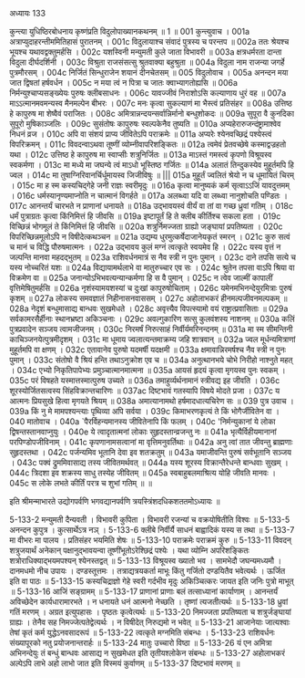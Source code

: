 अध्यायः 133

कुन्त्या युधिष्ठिरबोधनाय कृष्णंप्रति विदुलोपाख्यानकथनम् ॥ 1 ॥
001	कुन्त्युवाच ।
001a	अत्राप्युदाहरन्तीममितिहासं पुरातनम् ।
001c	विदुलायाश्च संवादं पुत्रस्य च परन्तप ॥
002a	ततः श्रेयश्च भूयश्च यथावद्वक्तुमर्हसि ।
002c	यशस्विनी मन्युमती कुले जाता विभावरी ॥
003a	क्षत्रधर्मरता दान्ता विदुला दीर्घदर्शिनी ।
003c	विश्रुता राजसंसत्सु श्रुतवाक्या बहुश्रुता ॥
004a	विदुला नाम राजन्या जगर्हे पुत्रमौरसम् ।
004c	निर्जितं सिन्धुराजेन शयानं दीनचेतसम् ॥
005  	विदुलोवाच ।
005a	अनन्दन मया जात द्विषतां हर्षवर्धन ।
005c	न मया त्वं न पित्रा च जातः क्वाभ्यागतोह्यसि ॥
006a	निर्मन्युश्चाप्यसङ्ख्येयः पुरुषः क्लीबसाधनः ।
006c	यावज्जीवं निराशोऽसि कल्याणाय धुरं वह ॥
007a	माऽऽत्मानमवमन्यस्व मैनमल्पेन बीभरः ।
007c	मनः कृत्वा सुकल्याणं मा भैस्त्वं प्रतिसंहर ॥
008a	उत्तिष्ठ हे कापुरुष मा शेष्वैवं पराजितः ।
008c	अमित्रान्नन्दयन्सर्वान्निर्मानो बन्धुशोकदः ॥
009a	सुपूरा वै कुनदिका सुपूरो मुषिकाञ्जलिः ।
009c	सुसंतोषः कापुरुषः स्वल्पकेनैव तुष्यति ॥
010a	अप्यहेरारुजन्दंष्ट्रामाश्वेव निधनं व्रज ।
010c	अपि वा संशयं प्राप्य जीवितेऽपि पराक्रमेः ॥
011a	अप्यरेः श्येनवच्छिद्रं पश्येस्त्वं विपरिक्रमन् ।
011c	विवदन्वाऽथवा तूष्णीं व्योम्नीवापरिशङ्कितः ॥
012a	त्वमेवं प्रेतवच्छेषे कस्माद्वज्रहतो यथा ।
012c	उत्तिष्ठ हे कापुरुष मा स्वाप्सीः शत्रुनिर्जितः ॥
013a	माऽस्तं गमस्त्वं कृपणो विश्रूयस्व स्वकर्मणा ।
013c	मा मध्ये मा जघन्ये त्वं माऽधो भूस्तिष्ठ गर्जितः ॥
014a	अलातं तिन्दुकस्येव मुहूर्तमपि हि ज्वल ।
014c	मा तुषाग्निरिवानर्चिर्धूमायस्व जिजीविषुः ॥ |||
015a	मुहूर्तं ज्वलितं श्रेयो न च धूमायितं चिरम् ।
015c	मा ह स्म कस्यचिद्गेहे जनी राज्ञः स्वरीमृदुः ॥
016a	कृत्वा मानुष्यकं कर्म सृत्वाऽऽजिं यावदुत्तमम् ।
016c	धर्मस्यानृण्यमाप्नोति न चात्मानं विगर्हते ॥
017a	अलब्ध्वा यदि वा लब्ध्वा नानुशोचति पण्डितः ।
017c	आनन्तर्यं चारभते न प्राणानां धनायते ॥
018a	उद्भावयस्वं वीर्यं वा तां वा गच्छ ध्रुवां गतिम् ।
018c	धर्मं पुत्राग्रतः कृत्वा किंनिमित्तं हि जीवसि ॥
019a	इष्टापूर्तं हि ते क्लीब कीर्तिश्च सकला हता ।
019c	विच्छिन्नं भोगमूलं ते किंनिमित्तं हि जीवसि ॥
020a	शत्रुर्निमज्जता ग्राह्यो जङ्घायां प्रपतिष्यता ।
020c	विपरिच्छिन्नमूलोऽपि न विषीदेत्कथञ्चन ॥
021a	उद्यम्य धुरमुत्कर्षेदाजानेयकृतं स्मरन् ।
021c	कुरु सत्वं च मानं च विद्धि पौरुषमात्मनः ।
022a	उद्भावय कुलं मग्नं त्वत्कृते स्वयमेव हि ।
022c	यस्य वृत्तं न जल्पन्ति मानवा महदद्भुतम् ॥
023a	राशिवर्धनमात्रं स नैव स्त्री न पुनः पुमान् ।
023c	दाने तपसि सत्ये च यस्य नोच्चरितं यशः ॥
024a	विद्यायामर्थलाभे वा मातुरुच्चार एव सः ।
024c	श्रुतेन तपसा वाऽपि श्रिया वा विक्रमेण वा ॥
025a	जनान्योऽभिभवत्यन्यान्कर्मणा हि स वै पुमान् ।
025c	न त्वेव जाल्मीं कापालीं वृत्तिमेषितुमर्हसि ॥
026a	नृशंस्यामयशस्यां च दुःखां कापुरुषोचिताम् ।
026c	यमेनमभिनन्देयुरमित्राः पुरुषं कृशम् ॥
027a	लोकस्य समवज्ञातं निहीनासनवाससम् ।
027c	अहोलाभकरं हीनमल्पजीवनमल्पकम् ॥
028a	नेदृशं बन्धुमासाद्य बान्धवः सुखमेधते ।
028c	अवृत्त्यैव विपत्स्यामो वयं राष्ट्रात्प्रवासिताः ॥
029a	सर्वकामरसैर्हीनाः स्थानभ्रष्टा अकिञ्चनाः ।
029c	अवल्गुकारिण सत्सु कुलवंशस्य नाशनम् ॥
030a	कलिं पुत्रप्रवादेन सञ्जय त्वामजीजनम् ।
030c	निरमर्षं निरुत्साहं निर्वीर्यमरिनन्दनम् ॥
031a	मा स्म सीमन्तिनी काचिञ्जनयेत्पुत्रमीदृशम् ।
031c	मा धूमाय ज्वलात्यन्तमाक्रम्य जहि शात्रवान् ॥
032a	ज्वल मूर्धन्यमित्राणां मुहूर्तमपि वा क्षणम् ।
032c	एतावानेव पुरुषो यदमर्षी यदक्षमी ॥
033a	क्षमावान्निरमर्षश्च नैव स्त्री न पुनः पुमान् ।
033c	संतोषो वै श्रियं हन्ति तथाऽनुक्रोश एव च ॥
034a	अनुत्थानभये चोभे निरीहो नाश्नुते महत् ।
034c	एभ्यो निकृतिपापेभ्यः प्रमुञ्चात्मानमात्मना ॥
035a	आयसं हृदयं कृत्वा मृगयस्व पुनः स्वकम् ।
035c	परं विषहते यस्मात्तस्मात्पुरुष उच्यते ॥
036a	तमाहुर्व्यर्थनामानं स्त्रीवद्य इह जीवति ।
036c	शूरस्योर्जितसत्वस्य सिंहविक्रान्तचारिणः ॥
037ac	दिष्टभावं गतस्यापि विषये मोदते प्रजा ।
037c	य आत्मनः प्रियसुखे हित्वा मृगयते श्रियम् ॥
038a	अमात्यानामथो हर्षमादधात्यचिरेण सः ॥
039  	पुत्र उवाच ।
039a	किं नु मे मामपश्यन्त्याः पृथिव्या अपि सर्वया ।
039c	किमाभरणकृत्यं ते किं भोगैर्जीवितेन वा ।
040  	मातोवाच ।
040a      `पैरर्विहन्यमानस्य जीवितेनापि किं फलम् ।
040c      'निर्मन्युकानां ये लोका द्विषन्तस्तानवाप्नुयुः ।
040e 	ये त्वादृतात्मनां लोकाः सुहृदस्तान्व्रजन्तु नः ॥
041a	भृत्यैर्विहीयमानानां परपिण्डोपजीविनाम् ।
041c	कृपणानामसत्वानां मा वृत्तिमनुवर्तिथाः ॥
042a	अनु त्वां तात जीवन्तु ब्राह्मणाः सुहृदस्तथा ।
042c	पर्जन्यमिव भूतानि देवा इव शतक्रतुम् ॥
043a	यमाजीवन्ति पुरुषं सर्वभूतानि सञ्जय ।
043c	पक्वं द्रुममिवासाद्य तस्य जीवितमर्थवत् ॥
044a	यस्य शूरस्य विक्रान्तैरेधन्ते बान्धवाः सुखम् ।
044c	त्रिदशा इव शक्रस्य साधु तस्येह जीवितम् ॥
045a	स्वबाहुबलमाश्रित्य योहि जीवति मानवः ।
045c	स लोके लभते कीर्तिं परत्र च शुभां गतिम् ॥ ॥

इति श्रीमन्माभारते उद्योगपर्वणि भगवद्यानपर्वणि त्रयस्त्रिंशदधिकशततमोऽध्यायः ॥

5-133-2 मन्युमती दैन्यवती । विभावरी कुपिता । विभावरी रजन्यां च वक्रयोषितीति विश्वः ॥ 5-133-5 अनन्दन कुपुत्र । कुत्सार्थेऽत्र नञ् । 5-133-6 क्लीबे निर्वीर्यै साधनं बाह्वादिकं यस्य स तथा ॥ 5-133-7 मा वीभरः मा पालय । प्रतिसंहर भयमिति शेषः ॥ 5-133-10 पराक्रमेः पराक्रमं कुरु ॥ 5-133-11 विवदन् शत्रुजयार्थं अनेकान् पक्षानुद्भावयन्वा तूष्णींभूतोऽरेश्छिद्रं पश्येः । यथा व्योम्नि अपरिशङ्कितः शत्रोराधिक्याद्भयमपश्यन् श्येनस्तद्वत् ॥ 5-133-13 विश्रूयस्व ख्यातो भव । सामभेदौ जघन्यमध्यमौ । दानमधमो नीच उपायः । दण्डस्तूत्तमः । तत्राद्यत्रयकर्ता माभूः किंतु गर्जितो दण्डयितैव भवेत्यर्थः । ऊर्जित इति वा पाठः ॥ 5-133-15 कस्यचिद्राज्ञो गेहे स्वरी गर्दभीव मृदुः अकिञ्चित्करः जायत इति जनिः पुत्रो माभूत् ॥ 5-133-16 आजिं सङ्ग्रामम् ॥ 5-133-17 प्राणानां प्राणाः बलं तत्साध्यानां कार्याणाम् । आनन्तर्यं अविच्छेदेन कार्यधारामारभते । न धनायते धनं आत्मनो नेच्छति । तृष्णां त्यजतीत्यर्थः ॥ 5-133-18 ध्रुवां गतिं मरणम् । अग्रत इत्युपहासः । पृष्ठतः कृत्वेत्यर्थः ॥ 5-133-20 निमज्जता प्रपतिष्यता च शत्रुर्जङ्घायां ग्राह्यः । तेनैव सह निमज्जेत्पतेद्वेत्यर्थः । न विषीदेत् निरुद्यमो न भवेत् ॥ 5-133-21 आजानेयाः जात्यश्वाः तेषां कृतं कर्म युद्धेऽनवसादरूपं ॥ 5-133-22 त्वत्कृते मग्नमिति संबन्धः । 5-133-23 राशिवर्धनः संख्यापूरको नतु प्रयोजनान्तरार्हः ॥ 5-133-24 मातुः उच्चारो विष्ठा ॥ 5-133-26 यं एन अमित्रा अभिनन्देयुः तं बन्धुं बान्धवः आसाद्य न सुखमेधत इति तृतीयश्लोकेन संबन्धः ॥ 5-133-27 अहोलाभकरं अल्पेऽपि लाभे अहो लाभो जात इति विस्मयं कुर्वाणम् ॥ 5-133-37 दिष्टभावं मरणम् ॥
